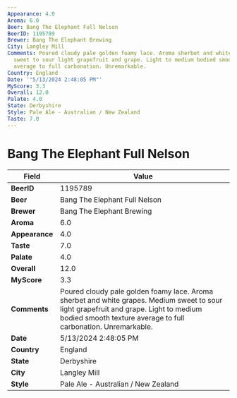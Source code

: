 ```yaml
---
Appearance: 4.0
Aroma: 6.0
Beer: Bang The Elephant Full Nelson
BeerID: 1195789
Brewer: Bang The Elephant Brewing
City: Langley Mill
Comments: Poured cloudy pale golden foamy lace. Aroma sherbet and white grapes. Medium
  sweet to sour light grapefruit and grape. Light to medium bodied smooth texture
  average to full carbonation. Unremarkable.
Country: England
Date: '"5/13/2024 2:48:05 PM"'
MyScore: 3.3
Overall: 12.0
Palate: 4.0
State: Derbyshire
Style: Pale Ale - Australian / New Zealand
Taste: 7.0
---
```


# Bang The Elephant Full Nelson

| Field         | Value |
|---------------|-------|
| **BeerID** | 1195789 |
| **Beer** | Bang The Elephant Full Nelson |
| **Brewer** | Bang The Elephant Brewing |
| **Aroma** | 6.0 |
| **Appearance** | 4.0 |
| **Taste** | 7.0 |
| **Palate** | 4.0 |
| **Overall** | 12.0 |
| **MyScore** | 3.3 |
| **Comments** | Poured cloudy pale golden foamy lace. Aroma sherbet and white grapes. Medium sweet to sour light grapefruit and grape. Light to medium bodied smooth texture average to full carbonation. Unremarkable. |
| **Date** | 5/13/2024 2:48:05 PM |
| **Country** | England |
| **State** | Derbyshire |
| **City** | Langley Mill |
| **Style** | Pale Ale - Australian / New Zealand |
